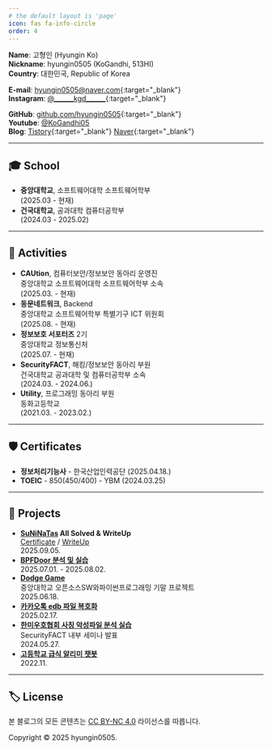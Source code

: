 ```yaml
---
# the default layout is 'page'
icon: fas fa-info-circle
order: 4
---
```


**Name**: 고형인 (Hyungin Ko)  
**Nickname**: hyungin0505 (KoGandhi, 513HI)  
**Country**: 대한민국, Republic of Korea  

**E-mail**: [hyungin0505@naver.com](mailto:hyungin0505@naver.com){:target="_blank"}  
**Instagram**: [@\_\_\_\_\_\_kgd\_\_\_\_\_\_](https://instagram.com/______kgd______){:target="_blank"}  

**GitHub**: [github.com/hyungin0505](https://github.com/hyungin0505){:target="_blank"}  
**Youtube**: [@KoGandhi05](https://youtube.com/@KoGandhi05)  
**Blog**: [Tistory](https://hyungin0505.tistory.com){:target="_blank"}  [Naver](https://blog.naver.com/hyungin0505){:target="_blank"}  

---

## 🎓 School

- **중앙대학교**, 소프트웨어대학 소프트웨어학부    
    (2025.03 - 현재)
- **건국대학교**, 공과대학 컴퓨터공학부  
    (2024.03 - 2025.02)

---

## 💼 Activities

- **CAUtion**, 컴퓨터보안/정보보안 동아리 운영진  
    중앙대학교 소프트웨어대학 소프트웨어학부 소속  
    (2025.03. - 현재)
- **동문네트워크**, Backend  
    중앙대학교 소프트웨어학부 특별기구 ICT 위원회  
    (2025.08. - 현재)  
- **정보보호 서포터즈** 2기  
    중앙대학교 정보통신처    
    (2025.07. - 현재)
- **SecurityFACT**, 해킹/정보보안 동아리 부원  
    건국대학교 공과대학 및 컴퓨터공학부 소속  
    (2024.03. - 2024.06.)
- **Utility**, 프로그래밍 동아리 부원  
    동화고등학교  
    (2021.03. - 2023.02.)

---

## 🛡️ Certificates

- **정보처리기능사** - 한국산업인력공단 (2025.04.18.)
- **TOEIC** - 850(450/400) - YBM (2024.03.25)

---

## 📝 Projects
- **[SuNiNaTas](https://suninatas.com/) All Solved & WriteUp**  
  [Certificate](https://blog.kogandhi.kr/assets/img/others/SuNiNaTaS_Certificate(kogandhi).jpg) / [WriteUp](https://blog.kogandhi.kr/posts/suninatas-wargame-writeup)   
  2025.09.05.  
- **[BPFDoor 분석 및 실습](https://github.com/hyungin0505/BPFDoor_Project/tree/main/%EA%B3%A0%ED%98%95%EC%9D%B8)**   
  2025.07.01. - 2025.08.02.
- **[Dodge Game](https://github.com/hyungin0505/GUI-Project-Dodge)**    
  중앙대학교 오픈소스SW와파이썬프로그래밍 기말 프로젝트  
  2025.06.18.  
- **[카카오톡 edb 파일 복호화](https://hyungin0505.tistory.com/103)**  
  2025.02.17.
- **[한미우호협회 사칭 악성파일 분석 실습](https://hyungin0505.tistory.com/89)**  
  SecurityFACT 내부 세미나 발표    
  2024.05.27. 
- **[고등학교 급식 알리미 챗봇](https://github.com/hyungin0505/DonghwaMealAlimi)**  
  2022.11.

---

## 🏷 License

본 블로그의 모든 콘텐츠는 [CC BY-NC 4.0](https://creativecommons.org/licenses/by-nc/4.0/deed.ko) 라이선스를 따릅니다.  

Copyright © 2025 hyungin0505.